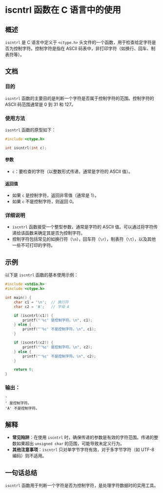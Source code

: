 <!--
Meta Description: # iscntrl 函数在 C 语言中的使用 ## 概述 `iscntrl` 是 C 语言中定义于 `<ctype.h>` 头文件的一个函数，用于检查给定字符是否为控制字符。控制字符是指在 ASCII 码表中，非打印字符（如换行、回车、制表符等）。 ## 文档 ### 目的 `iscntrl` 函数...
Meta Keywords: iscntrl, ascii, 是控制字符, 不是控制字符, printf
-->

# iscntrl 函数在 C 语言中的使用

## 概述
`iscntrl` 是 C 语言中定义于 `<ctype.h>` 头文件的一个函数，用于检查给定字符是否为控制字符。控制字符是指在 ASCII 码表中，非打印字符（如换行、回车、制表符等）。

## 文档
### 目的
`iscntrl` 函数的主要目的是判断一个字符是否属于控制字符的范围。控制字符的 ASCII 码范围通常是 0 到 31 和 127。

### 使用方法
`iscntrl` 函数的原型如下：

```c
#include <ctype.h>

int iscntrl(int c);
```

#### 参数
- `c`：要检查的字符（以整数形式传递，通常是字符的 ASCII 值）。

#### 返回值
- 如果 `c` 是控制字符，返回非零值（通常是 1）。
- 如果 `c` 不是控制字符，则返回 0。

### 详细说明
- `iscntrl` 函数接受一个整型参数，通常是字符的 ASCII 值。可以通过将字符传递给该函数来确定其是否为控制字符。
- 控制字符包括常见的如换行符（`\n`），回车符（`\r`），制表符（`\t`），以及其他一些不可打印的字符。

## 示例
以下是 `iscntrl` 函数的基本使用示例：

```c
#include <stdio.h>
#include <ctype.h>

int main() {
    char c1 = '\n';  // 换行符
    char c2 = 'A';   // 字母 A

    if (iscntrl(c1)) {
        printf("'%c' 是控制字符。\n", c1);
    } else {
        printf("'%c' 不是控制字符。\n", c1);
    }

    if (iscntrl(c2)) {
        printf("'%c' 是控制字符。\n", c2);
    } else {
        printf("'%c' 不是控制字符。\n", c2);
    }

    return 0;
}
```

### 输出：
```
'
' 是控制字符。
'A' 不是控制字符。
```

## 解释
- **常见陷阱**：在使用 `iscntrl` 时，确保传递的参数是有效的字符范围。传递的整数如果超出 `unsigned char` 的范围，可能导致未定义行为。
- **其他注意事项**：`iscntrl` 只对单字节字符有效，对于多字节字符（如 UTF-8 编码）则不适用。

## 一句话总结
`iscntrl` 函数用于判断一个字符是否为控制字符，是处理字符数据时的实用工具。
